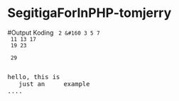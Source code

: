 # SegitigaForInPHP-tomjerry
#Output Koding
<code>
2 &#160  3  5  7 <br/>
11 13 17 <br/>
19 23 <br/>
29 <br/>
 </code>
 
 <pre>
hello, this is
   just an     example
....
</pre>
